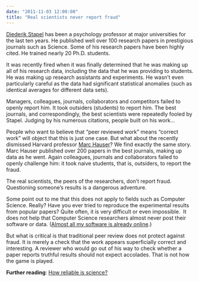 ```yaml
---
date: "2011-11-03 12:00:00"
title: "Real scientists never report fraud"
---
```




[Diederik Stapel](https://en.wikipedia.org/wiki/Diederik_Stapel) has been a psychology professor at major universities for the last ten years. He published well over 100 research papers in prestigious journals such as Science. Some of his research papers have been highly cited. He trained nearly 20 Ph.D. students.

It was recently fired when it was finally determined that he was making up all of his research data, including the data that he was providing to students. He was making up research assistants and experiments. He wasn&rsquo;t even particularly careful as the data had significant statistical anomalies (such as identical averages for different data sets).

Managers, colleagues, journals, collaborators and competitors failed to openly report him. It took outsiders (students) to report him. The best journals, and correspondingly, the best scientists were repeatedly fooled by Stapel. Judging by his numerous citations, people built on his work&hellip;

People who want to believe that &ldquo;peer reviewed work&rdquo; means &ldquo;correct work&rdquo; will object that this is just one case. But what about the recently dismissed Harvard professor [Marc Hauser](https://en.wikipedia.org/wiki/Marc_Hauser)? We find exactly the same story. Marc Hauser published over 200 papers in the best journals, making up data as he went. Again colleagues, journals and collaborators failed to openly challenge him: it took naive students, that is, outsiders, to report the fraud.

The real scientists, the peers of the researchers, don&rsquo;t report fraud. Questioning someone&rsquo;s results is a dangerous adventure.

Some point out to me that this does not apply to fields such as Computer Science. Really? Have you ever tried to reproduce the experimental results from popular papers? Quite often, it is very difficult or even impossible.&nbsp; It does not help that Computer Science researchers almost never post their software or data. ([Almost all my software is already online](https://code.google.com/u/lemire/).)

But what is critical is that traditional peer review does not protect against fraud. It is merely a check that the work appears superficially correct and interesting. A reviewer who would go out of his way to check whether a paper reports truthful results should not expect accolades. That is not how the game is played.

__Further reading__: [How reliable is science?](/lemire/blog/archives/2010/09/06/how-reliable-is-science/)


